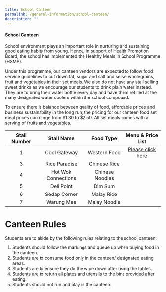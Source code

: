 ```yaml
---
title: School Canteen
permalink: /general-information/school-canteen/
description: ""
---
```

#### School Canteen

School environment plays an important role in nurturing and sustaining good eating habits from young. Hence, in support of Health Promotion Board, the school has implemented the Healthy Meals in School Programme (HSMP).
 
Under this programme, our canteen vendors are expected to follow food service guidelines to cut down fat, sugar and salt and serve wholegrains, fruit and vegetables in their set meals. We also do not have any stall selling sweet drinks as we encourage our students to drink plain water instead. They are to bring their water bottle every day and have them refilled at the many designated water coolers within the school compound. 

To ensure there is balance between quality of food, affordable prices and business sustainability in the long run, the pricing for our canteen food set meal prices can range from $1.30 to $2.50. All set meals comes with a serving of fruits and vegetables.

| Stall  Number |      Stall Name     |    Food Type    |   Menu  & Price List   |
|:-------------:|:-------------------:|:---------------:|:----------------------:|
|       1       |     Cool Gateway    |   Western Food  |   [Please click here](/files/To%20upload%20to%20sch%20website%20Final%20Menu%20Pricelist_17%20Aug-2.pdf)|
|       3       |    Rice Paradise    |   Chinese Rice  |                        |
|       4       | Hot Wok Connections | Chinese Noodles |                        |
|       5       |      Deli Point     |     Dim Sum     |                        |
|       6       |     Sedap Corner    |    Malay Rice   |                        |
|       7       |      Warung Mee     |  Malay Noodle   |                        |


# Canteen Rules

Students are to abide by the following rules relating to the school canteen:

1.	Students should follow the markings and queue up when buying food in the canteen.
2.	Students are to consume food only in the canteen/ designated eating areas.
3.	Students are to ensure they do the wipe down after using the tables.
 4.	Students are to return all plates and utensils to the bins provided after eating.
 5.	Students should not run and play in the canteen.